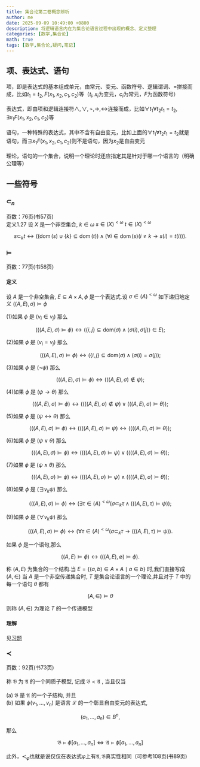 ```yaml
---
title: 集合论第二卷概念辨析
author: me
date: 2025-09-09 10:49:00 +0800
description: 将逻辑语言内在为集合论语言过程中出现的概念、定义整理
categories: [数学,集合论]
math: true
tags: [数学,集合论,疑问,笔记]
---
```

## 项、表达式、语句
项，即是表达式的基本组成单元，由常元、变元、函数符号、逻辑谓词、$=$拼接而成，比如$t_1=t_2,F(x_1,x_2,c_1,c_2)$等（$t_i,x_i$为变元，$c_i$为常元，$F$为函数符号）<br><br>
表达式，即由项和逻辑连接符$\wedge,\vee,\neg,\rightarrow,\leftrightarrow$连接而成，比如$\forall t_1\forall t_2 t_1=t_2,\exists x_1 F(x_1,x_2,c_1,c_2)$等<br><br>
语句，一种特殊的表达式，其中不含有自由变元，比如上面的$\forall t_1\forall t_2 t_1=t_2$就是语句，而$\exists x_1 F(x_1,x_2,c_1,c_2)$则不是语句，因为$x_2$是自由变元<br><br>
理论，语句的一个集合，说明一个理论时还应指定其是针对于哪一个语言的（明确公理等）
## 一些符号
### $\subset_n$
页数：76页(书57页)<br>
定义1.27 设  $X$  是一个非空集合,  $k\in \omega$ $s\in (X)^{< \omega}$ $t\in (X)^{< \omega}$

$$
s\subset_{k}t\leftrightarrow ((\operatorname {dom}(s)\cup \{k\} \subseteq \operatorname {dom}(t))\land (\forall i\in \operatorname {dom}(s)(i\neq k\to s(i) = t(i))).
$$

### $\vDash$
页数：77页(书58页)
#### 定义
设  $A$  是一个非空集合,  $E\subseteq A\times A,\phi$  是一个表达式.设  $\sigma \in (A)^{< \omega}$  如下递归地定义  $((A,E),\sigma)\vDash \phi$

(1)如果  $\phi$  是  $(v_{i}\in v_{j})$  那么

$$
(((A,E),\sigma)\vDash \phi)\leftrightarrow (\{i,j\} \subseteq \mathrm{dom}(\sigma)\wedge \langle \sigma (i),\sigma (j)\rangle \in E);
$$

(2)如果  $\phi$  是  $(v_{i} = v_{j})$  那么

$$
(((A,E),\sigma)\vDash \phi)\leftrightarrow (\{i,j\} \subseteq \mathrm{dom}(\sigma)\wedge (\sigma (i) = \sigma (j));
$$

(3)如果  $\phi$  是  $(\neg \psi)$  那么

$$
(((A,E),\sigma)\vDash \phi)\leftrightarrow (((A,E),\sigma)\not\in\psi);
$$

(4)如果  $\phi$  是  $(\psi \rightarrow \theta)$  那么

$$
(((A,E),\sigma)\vDash \phi)\leftrightarrow ((((A,E),\sigma)\not\in\psi)\lor (((A,E),\sigma)\vDash \theta));
$$

(5)如果  $\phi$  是  $(\psi \leftrightarrow \theta)$  那么

$$
(((A,E),\sigma)\vDash \phi)\leftrightarrow ((((A,E),\sigma)\vDash \psi)\leftrightarrow ((((A,E),\sigma)\vDash \theta));
$$

(6)如果  $\phi$  是  $(\psi \vee \theta)$  那么

$$
(((A,E),\sigma)\vDash \phi)\leftrightarrow ((((A,E),\sigma)\vDash \psi)\lor ((((A,E),\sigma)\vDash \theta));
$$

(7)如果  $\phi$  是  $(\psi \wedge \theta)$  那么

$$
(((A,E),\sigma)\vDash \phi)\leftrightarrow ((((A,E),\sigma)\vDash \psi)\wedge ((((A,E),\sigma)\vDash \theta));
$$

(8)如果  $\phi$  是  $(\exists v_{k}\psi)$  那么

$$
(((A,E),\sigma)\vDash \phi)\leftrightarrow (\exists \tau \in (A)^{< \omega}(\sigma \subset_{k}\tau \wedge (((A,E),\tau)\vDash \psi));
$$

(9)如果  $\phi$  是  $(\forall v_{k}\psi)$  那么

$$
(((A,E),\sigma)\vDash \phi)\leftrightarrow (\forall \tau \in (A)^{< \omega}(\sigma \subset_{k}\tau \to (((A,E),\tau)\vDash \psi)).
$$

如果  $\phi$  是一个语句,那么

$$
((A,E)\vDash \phi)\leftrightarrow (((A,E),\emptyset)\vDash \phi).
$$

称  $(A,E)$  为集合的一个结构.当  $E = \{(a,b)\in A\times A\mid a\in b\}$  时,我们直接写成 $(A,\in)$  当  $A$  是一个非空传递集合时,  $T$  是集合论语言的一个理论,并且对于  $T$  中的每一个语句  $\theta$  都有

$$
(A,\in)\vDash \theta
$$

则称  $(A,\in)$  为理论  $T$  的一个传递模型
#### 理解
见[习题](../集合论习题-第二卷/#例141)
### $\prec$
页数：92页(书73页)<br><br>
称  $\mathfrak{B}$  为  $\mathfrak{A}$  的一个同质子模型, 记成  $\mathfrak{B} \prec \mathfrak{A}$ , 当且仅当<br><br>
(a)  $\mathfrak{B}$  是  $\mathfrak{A}$  的一个子结构, 并且<br>
(b) 如果  $\phi (v_{1}, \dots , v_{n})$  是语言  $\mathcal{L}$  的一个彰显自由变元的表达式,

$$
(a_{1}, \dots , a_{n}) \in B^{n},
$$

那么

$$
\mathfrak{B}\vDash \phi [a_{1},\dots ,a_{n}]\iff \mathfrak{A}\vDash \phi [a_{1},\dots ,a_{n}]
$$

此外，$\prec_\varphi$也就是说仅仅在表达式$\varphi$上有$\mathfrak A,\mathfrak B$真实性相同（可参考108页(书89页)